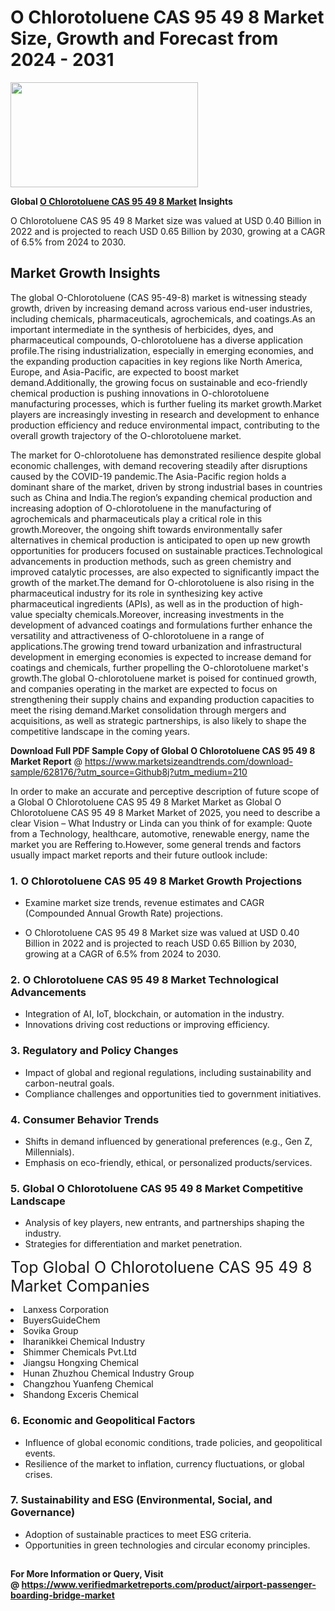 <H1>O Chlorotoluene CAS 95 49 8 Market Size, Growth and Forecast from 2024 - 2031</H1><img class="aligncenter size-medium wp-image-584254" src="https://thirdeyenews.in/wp-content/uploads/2024/09/Global-Market-Research-300x168.jpeg" alt="" width="300" height="168" /><p><strong>Global&nbsp;<a href="https://www.marketsizeandtrends.com/download-sample/628176/?utm_source=Github8j?utm_medium=210">O Chlorotoluene CAS 95 49 8 Market</a> Insights</strong></p><p>O Chlorotoluene CAS 95 49 8 Market size was valued at USD 0.40 Billion in 2022 and is projected to reach USD 0.65 Billion by 2030, growing at a CAGR of 6.5% from 2024 to 2030.</p><p><h2>Market Growth Insights</h2> <p>The global O-Chlorotoluene (CAS 95-49-8) market is witnessing steady growth, driven by increasing demand across various end-user industries, including chemicals, pharmaceuticals, agrochemicals, and coatings.As an important intermediate in the synthesis of herbicides, dyes, and pharmaceutical compounds, O-chlorotoluene has a diverse application profile.The rising industrialization, especially in emerging economies, and the expanding production capacities in key regions like North America, Europe, and Asia-Pacific, are expected to boost market demand.Additionally, the growing focus on sustainable and eco-friendly chemical production is pushing innovations in O-chlorotoluene manufacturing processes, which is further fueling its market growth.Market players are increasingly investing in research and development to enhance production efficiency and reduce environmental impact, contributing to the overall growth trajectory of the O-chlorotoluene market.</p> <p>The market for O-chlorotoluene has demonstrated resilience despite global economic challenges, with demand recovering steadily after disruptions caused by the COVID-19 pandemic.The Asia-Pacific region holds a dominant share of the market, driven by strong industrial bases in countries such as China and India.The region’s expanding chemical production and increasing adoption of O-chlorotoluene in the manufacturing of agrochemicals and pharmaceuticals play a critical role in this growth.Moreover, the ongoing shift towards environmentally safer alternatives in chemical production is anticipated to open up new growth opportunities for producers focused on sustainable practices.Technological advancements in production methods, such as green chemistry and improved catalytic processes, are also expected to significantly impact the growth of the market.The demand for O-chlorotoluene is also rising in the pharmaceutical industry for its role in synthesizing key active pharmaceutical ingredients (APIs), as well as in the production of high-value specialty chemicals.Moreover, increasing investments in the development of advanced coatings and formulations further enhance the versatility and attractiveness of O-chlorotoluene in a range of applications.The growing trend toward urbanization and infrastructural development in emerging economies is expected to increase demand for coatings and chemicals, further propelling the O-chlorotoluene market's growth.The global O-chlorotoluene market is poised for continued growth, and companies operating in the market are expected to focus on strengthening their supply chains and expanding production capacities to meet the rising demand.Market consolidation through mergers and acquisitions, as well as strategic partnerships, is also likely to shape the competitive landscape in the coming years.</p> <p><span class=""><strong>Download Full PDF Sample Copy of Global O Chlorotoluene CAS 95 49 8 Market Report</strong> @ <a href="https://www.marketsizeandtrends.com/download-sample/628176/?utm_source=Github8j?utm_medium=210" target="_blank">https://www.marketsizeandtrends.com/download-sample/628176/?utm_source=Github8j?utm_medium=210</a></span></p><p>In order to make an accurate and perceptive description of future scope of a Global&nbsp;O Chlorotoluene CAS 95 49 8 Market Market as Global&nbsp;O Chlorotoluene CAS 95 49 8 Market Market of 2025, you need to describe a clear Vision &ndash; What Industry or Linda can you think of for example: Quote from a Technology, healthcare, automotive, renewable energy, name the market you are Reffering to.However, some general trends and factors usually impact market reports and their future outlook include:</p><h3>1.&nbsp;<strong>O Chlorotoluene CAS 95 49 8 Market Growth Projections</strong></h3><ul><li>Examine market size trends, revenue estimates and CAGR (Compounded Annual Growth Rate) projections.</li><li><p>O Chlorotoluene CAS 95 49 8 Market size was valued at USD 0.40 Billion in 2022 and is projected to reach USD 0.65 Billion by 2030, growing at a CAGR of 6.5% from 2024 to 2030.</p></li></ul><h3>2.&nbsp;<strong>O Chlorotoluene CAS 95 49 8 Market Technological Advancements</strong></h3><ul><li>Integration of AI, IoT, blockchain, or automation in the industry.</li><li>Innovations driving cost reductions or improving efficiency.</li></ul><h3>3.&nbsp;<strong>Regulatory and Policy Changes</strong></h3><ul><li>Impact of global and regional regulations, including sustainability and carbon-neutral goals.</li><li>Compliance challenges and opportunities tied to government initiatives.</li></ul><h3>4.&nbsp;<strong>Consumer Behavior Trends</strong></h3><ul><li>Shifts in demand influenced by generational preferences (e.g., Gen Z, Millennials).</li><li>Emphasis on eco-friendly, ethical, or personalized products/services.</li></ul><h3>5.&nbsp;<strong>Global O Chlorotoluene CAS 95 49 8 Market Competitive Landscape</strong></h3><ul><li>Analysis of key players, new entrants, and partnerships shaping the industry.</li><li>Strategies for differentiation and market penetration.</li></ul><p data-pm-slice="1 1 []"><span style="color: inherit; font-family: inherit; font-size: 25px;">Top Global O Chlorotoluene CAS 95 49 8 Market Companies</span></p><div class="" data-test-id=""><p><li>Lanxess Corporation</li><li> BuyersGuideChem</li><li> Sovika Group</li><li> Iharanikkei Chemical Industry</li><li> Shimmer Chemicals Pvt.Ltd</li><li> Jiangsu Hongxing Chemical</li><li> Hunan Zhuzhou Chemical Industry Group</li><li> Changzhou Yuanfeng Chemical</li><li> Shandong Exceris Chemical</li></p></div><h3>6.&nbsp;<strong>Economic and Geopolitical Factors</strong></h3><ul><li>Influence of global economic conditions, trade policies, and geopolitical events.</li><li>Resilience of the market to inflation, currency fluctuations, or global crises.</li></ul><h3>7.&nbsp;<strong>Sustainability and ESG (Environmental, Social, and Governance)</strong></h3><ul><li>Adoption of sustainable practices to meet ESG criteria.</li><li>Opportunities in green technologies and circular economy principles.</li></ul><h2><strong style="font-size: 14px;">For More Information or Query, Visit @&nbsp;</strong><a style="background-color: #ffffff; font-size: 14px;" href="https://www.marketsizeandtrends.com/report/o-chlorotoluene-cas-95-49-8-market/" target="_blank">https://www.verifiedmarketreports.com/product/airport-passenger-boarding-bridge-market</a></h2>
